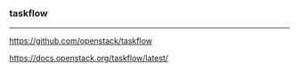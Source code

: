 ### taskflow
---
https://github.com/openstack/taskflow

https://docs.openstack.org/taskflow/latest/

```
```

```
```

```
```


